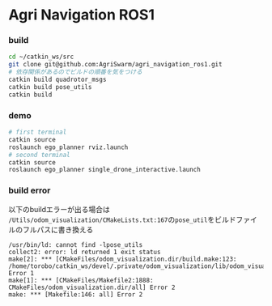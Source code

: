 # Agri Navigation ROS1

### build
```bash
cd ~/catkin_ws/src
git clone git@github.com:AgriSwarm/agri_navigation_ros1.git
# 依存関係があるのでビルドの順番を気をつける
catkin build quadrotor_msgs
catkin build pose_utils
catkin build
```
### demo
```bash
# first terminal
catkin source
roslaunch ego_planner rviz.launch
# second terminal
catkin source
roslaunch ego_planner single_drone_interactive.launch
```
### build error
以下のbuildエラーが出る場合は
`/Utils/odom_visualization/CMakeLists.txt:167`の`pose_util`をビルドファイルのフルパスに書き換える

```
/usr/bin/ld: cannot find -lpose_utils
collect2: error: ld returned 1 exit status
make[2]: *** [CMakeFiles/odom_visualization.dir/build.make:123: /home/torobo/catkin_ws/devel/.private/odom_visualization/lib/odom_visualization/odom_visualization] Error 1
make[1]: *** [CMakeFiles/Makefile2:1888: CMakeFiles/odom_visualization.dir/all] Error 2
make: *** [Makefile:146: all] Error 2
```